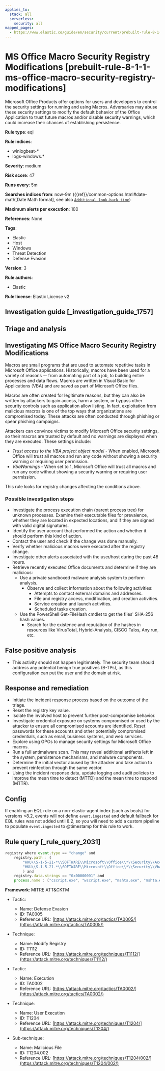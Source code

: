 ```yaml
---
applies_to:
  stack: all
  serverless:
    security: all
mapped_pages:
  - https://www.elastic.co/guide/en/security/current/prebuilt-rule-8-1-1-ms-office-macro-security-registry-modifications.html
---
```


# MS Office Macro Security Registry Modifications [prebuilt-rule-8-1-1-ms-office-macro-security-registry-modifications]

Microsoft Office Products offer options for users and developers to control the security settings for running and using Macros. Adversaries may abuse these security settings to modify the default behavior of the Office Application to trust future macros and/or disable security warnings, which could increase their chances of establishing persistence.

**Rule type**: eql

**Rule indices**:

* winlogbeat-*
* logs-windows.*

**Severity**: medium

**Risk score**: 47

**Runs every**: 5m

**Searches indices from**: now-9m ({{ref}}/common-options.html#date-math[Date Math format], see also [`Additional look-back time`](docs-content://solutions/security/detect-and-alert/create-detection-rule.md#rule-schedule))

**Maximum alerts per execution**: 100

**References**: None

**Tags**:

* Elastic
* Host
* Windows
* Threat Detection
* Defense Evasion

**Version**: 3

**Rule authors**:

* Elastic

**Rule license**: Elastic License v2

## Investigation guide [_investigation_guide_1757]

## Triage and analysis

## Investigating MS Office Macro Security Registry Modifications

Macros are small programs that are used to automate repetitive tasks in Microsoft Office applications.
Historically, macros have been used for a variety of reasons -- from automating part of a job, to
building entire processes and data flows. Macros are written in Visual Basic for Applications (VBA) and are saved as
part of Microsoft Office files.

Macros are often created for legitimate reasons, but they can also be written by attackers to gain access, harm a
system, or bypass other security controls such as application allow listing. In fact, exploitation from malicious macros
is one of the top ways that organizations are compromised today. These attacks are often conducted through phishing or
spear phishing campaigns.

Attackers can convince victims to modify Microsoft Office security settings, so their macros are trusted by default and
no warnings are displayed when they are executed. These settings include:

* *Trust access to the VBA project object model* - When enabled, Microsoft Office will trust all macros and run any code
without showing a security warning or requiring user permission.
* *VbaWarnings* - When set to 1, Microsoft Office will trust all macros and run any code without showing a security
warning or requiring user permission.

This rule looks for registry changes affecting the conditions above.

### Possible investigation steps

- Investigate the process execution chain (parent process tree) for unknown processes. Examine their executable files
for prevalence, whether they are located in expected locations, and if they are signed with valid digital signatures.
- Identify the user account that performed the action and whether it should perform this kind of action.
- Contact the user and check if the change was done manually.
- Verify whether malicious macros were executed after the registry change.
- Investigate other alerts associated with the user/host during the past 48 hours.
- Retrieve recently executed Office documents and determine if they are malicious:
  - Use a private sandboxed malware analysis system to perform analysis.
    - Observe and collect information about the following activities:
      - Attempts to contact external domains and addresses.
      - File and registry access, modification, and creation activities.
      - Service creation and launch activities.
      - Scheduled tasks creation.
  - Use the PowerShell Get-FileHash cmdlet to get the files' SHA-256 hash values.
    - Search for the existence and reputation of the hashes in resources like VirusTotal, Hybrid-Analysis, CISCO Talos, Any.run, etc.

## False positive analysis

- This activity should not happen legitimately. The security team should address any potential benign true
positives (B-TPs), as this configuration can put the user and the domain at risk.

## Response and remediation

- Initiate the incident response process based on the outcome of the triage.
- Reset the registry key value.
- Isolate the involved host to prevent further post-compromise behavior.
- Investigate credential exposure on systems compromised or used by the attacker to ensure all compromised accounts are
identified. Reset passwords for these accounts and other potentially compromised credentials, such as email, business
systems, and web services.
- Explore using GPOs to manage security settings for Microsoft Office macros.
- Run a full antimalware scan. This may reveal additional artifacts left in the system, persistence mechanisms, and
malware components.
- Determine the initial vector abused by the attacker and take action to prevent reinfection through the same vector.
- Using the incident response data, update logging and audit policies to improve the mean time to detect (MTTD) and the
mean time to respond (MTTR).


## Config

If enabling an EQL rule on a non-elastic-agent index (such as beats) for versions <8.2, events will not define `event.ingested` and default fallback for EQL rules was not added until 8.2, so you will need to add a custom pipeline to populate `event.ingested` to @timestamp for this rule to work.

## Rule query [_rule_query_2031]

```js
registry where event.type == "change" and
    registry.path : (
        "HKU\\S-1-5-21-*\\SOFTWARE\\Microsoft\\Office\\*\\Security\\AccessVBOM",
        "HKU\\S-1-5-21-*\\SOFTWARE\\Microsoft\\Office\\*\\Security\\VbaWarnings"
        ) and
    registry.data.strings == "0x00000001" and
    process.name : ("cscript.exe", "wscript.exe", "mshta.exe", "mshta.exe", "winword.exe", "excel.exe")
```

**Framework**: MITRE ATT&CKTM

* Tactic:

    * Name: Defense Evasion
    * ID: TA0005
    * Reference URL: [https://attack.mitre.org/tactics/TA0005/](https://attack.mitre.org/tactics/TA0005/)

* Technique:

    * Name: Modify Registry
    * ID: T1112
    * Reference URL: [https://attack.mitre.org/techniques/T1112/](https://attack.mitre.org/techniques/T1112/)

* Tactic:

    * Name: Execution
    * ID: TA0002
    * Reference URL: [https://attack.mitre.org/tactics/TA0002/](https://attack.mitre.org/tactics/TA0002/)

* Technique:

    * Name: User Execution
    * ID: T1204
    * Reference URL: [https://attack.mitre.org/techniques/T1204/](https://attack.mitre.org/techniques/T1204/)

* Sub-technique:

    * Name: Malicious File
    * ID: T1204.002
    * Reference URL: [https://attack.mitre.org/techniques/T1204/002/](https://attack.mitre.org/techniques/T1204/002/)



